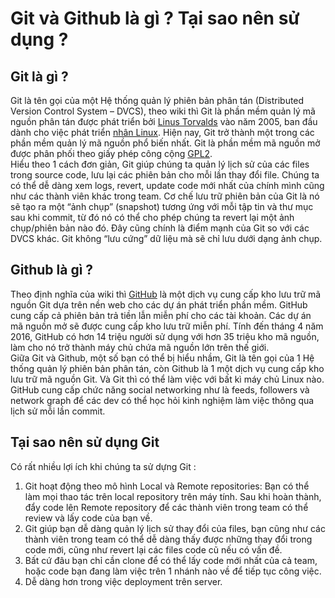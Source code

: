 # Git và Github là gì ? Tại sao nên sử dụng ?
## Git là gì ?
Git là tên gọi của một Hệ thống quản lý phiên bản phân tán (Distributed Version Control System – DVCS),
theo wiki thì Git là phần mềm quản lý mã nguồn phân tán được phát triển bởi [Linus Torvalds](https://vi.wikipedia.org/wiki/Linus_Torvalds) 
vào năm 2005, ban đầu dành cho việc phát triển [nhân Linux](https://vi.wikipedia.org/wiki/H%E1%BA%A1t_nh%C3%A2n_Linux). 
Hiện nay, Git trở thành một trong các phần mềm quản lý mã nguồn phổ biến nhất. Git là phần mềm mã nguồn mở 
được phân phối theo giấy phép công cộng [GPL2](https://vi.wikipedia.org/wiki/Gi%E1%BA%A5y_ph%C3%A9p_C%C3%B4ng_c%E1%BB%99ng_GNU).  
Hiểu theo 1 cách đơn giản, Git giúp chúng ta quản lý lịch sử của các files trong source code, lưu lại các phiên bản 
cho mỗi lần thay đổi file. Chúng ta có thể dễ dàng xem logs, revert, update code mới nhất của chính mình
cũng như các thành viên khác trong team. Cơ chế lưu trữ phiên bản của Git là nó sẽ tạo ra một “ảnh chụp” 
(snapshot) tương ứng với mỗi tập tin và thư mục sau khi commit, 
từ đó nó có thể cho phép chúng ta revert lại một ảnh chụp/phiên bản nào đó. 
Đây cũng chính là điểm mạnh của Git so với các DVCS khác. Git  không “lưu cứng” dữ liệu mà sẽ chỉ lưu dưới dạng ảnh chụp.
## Github là gì ?
Theo định nghĩa của wiki thì [GitHub](https://github.com/) là một dịch vụ cung cấp kho lưu trữ mã nguồn Git dựa trên nền web cho các dự án phát triển phần mềm. 
GitHub cung cấp cả phiên bản trả tiền lẫn miễn phí cho các tài khoản. 
Các dự án mã nguồn mở sẽ được cung cấp kho lưu trữ miễn phí. 
Tính đến tháng 4 năm 2016, GitHub có hơn 14 triệu người sử dụng với hơn 35 triệu kho mã nguồn, 
làm cho nó trở thành máy chủ chứa mã nguồn lớn trên thế giới.  
Giữa Git và Github, một số bạn có thể bị hiểu nhầm, Git là tên gọi của 1 Hệ thống quản lý phiên bản phân tán,
còn Github là 1 một dịch vụ cung cấp kho lưu trữ mã nguồn Git. Và Git thì có thể làm việc với bất kì máy chủ Linux nào.  
GitHub cung cấp chức năng social networking như là feeds, followers và network graph 
để các dev có thể học hỏi kinh nghiệm làm việc thông qua lịch sử mỗi lần commit.
## Tại sao nên sử dụng Git
Có rất nhiều lợi ích khi chúng ta sử dựng Git :
1. Git hoạt động theo mô hình Local và Remote repositories: Bạn có thể làm mọi thao tác trên local repository trên máy tính. 
Sau khi hoàn thành, đẩy code lên Remote repository để các thành viên trong team có thể review và lấy code của bạn về.
2. Git giúp bạn dễ dàng quản lý lịch sử thay đổi của files, bạn cũng như các thành viên trong team có thể dễ dàng thấy được những thay đổi trong code mới,
 cũng như revert lại các files code cũ nếu có vấn đề.
3. Bất cứ đâu bạn chỉ cần clone để có thể lấy code mới nhất của cả team, hoặc code bạn đang làm việc trên 1 nhánh nào về để tiếp tục công việc.
4. Dễ dàng hơn trong việc deployment trên server.